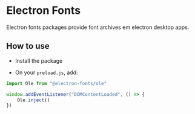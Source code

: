 # Electron Fonts

Electron fonts packages provide font archives em electron desktop apps.

## How to use

* Install the package

* On your `preload.js`, add:

```ts
import Ole from "@electron-fonts/ole"

window.addEventListener("DOMContentLoaded", () => {
    Ole.inject()
})
```
